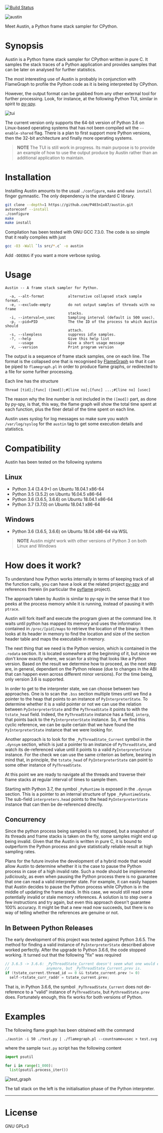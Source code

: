 [![Build Status](https://travis-ci.org/P403n1x87/austin.svg?branch=master)](https://travis-ci.org/P403n1x87/austin)

![austin](art/austin.png)

Meet Austin, a Python frame stack sampler for CPython.

# Synopsis

Austin is a Python frame stack sampler for CPython written in pure C. It samples
the stack traces of a Python application and provides samples that can be later
on analysed for further statistics.

The most interesting use of Austin is probably in conjunction with FlameGraph to
profile the Python code as it is being interpreted by CPython.

However, the output format can be grabbed from any other external tool for
further processing. Look, for instance, at the following Python TUI, similar in
spirit to [py-spy](https://github.com/benfred/py-spy).

![tui](art/austin-tui_wip.png)

The current version only supports the 64-bit version of Python 3.6 on
Linux-based operating systems that has not been compiled wit the
`--enable-shared` flag. There is a plan to first support more Python versions,
then the 32-bit architecture and finally more operating systems.

> **NOTE** The TUI is still work in progress. Its main purpose is to provide
> an example of how to use the output produce by Austin rather than an
> additional application to maintain.


# Installation

Installing Austin amounts to the usual `./configure`, `make` and `make install`
finger gymnastic. The only dependency is the standard C library.

~~~ bash
git clone --depth=1 https://github.com/P403n1x87/austin.git
autoreconf --install
./configure
make
make install
~~~

Compilation has been tested with GNU GCC 7.3.0. The code is so simple that it
really compiles with just

~~~ bash
gcc -O3 -Wall `ls src/*.c` -o austin
~~~

Add `-DDEBUG` if you want a more verbose syslog.

# Usage

~~~
Austin -- A frame stack sampler for Python.

  -a, --alt-format           alternative collapsed stack sample format.
  -e, --exclude-empty        do not output samples of threads with no frame
                             stacks.
  -i, --interval=n_usec      Sampling interval (default is 500 usec).
  -p, --pid=PID              The the ID of the process to which Austin should
                             attach.
  -s, --sleepless            suppress idle samples.
  -?, --help                 Give this help list
      --usage                Give a short usage message
  -V, --version              Print program version
~~~

The output is a sequence of frame stack samples, one on each line. The format is
the collapsed one that is recognised by
[FlameGraph](https://github.com/brendangregg/FlameGraph) so that it can be piped
to `flamegraph.pl` in order to produce flame graphs, or redirected to a file for
some further processing.

Each line has the structure

~~~
Thread [tid];[func] ([mod]);#[line no];[func] ...;#[line no] [usec]
~~~

The reason why the line number is not included in the `([mod])` part, as done
by py-spy, is that, this way, the flame graph will show the total time spent at
each function, plus the finer detail of the time spent on each line.

Austin uses syslog for log messages so make sure you watch `/var/log/syslog` for
the `austin` tag to get some execution details and statistics.


# Compatibility

Austin has been tested on the following systems

## Linux

- Python 3.4 (3.4.9+) on Ubuntu 18.04.1 x86-64
- Python 3.5 (3.5.2) on Ubuntu 16.04.5 x86-64
- Python 3.6 (3.6.5, 3.6.6) on Ubuntu 18.04.1 x86-64
- Python 3.7 (3.7.0) on Ubuntu 18.04.1 x86-64

## Windows

- Python 3.6 (3.6.5, 3.6.6) on Ubuntu 18.04 x86-64 via WSL

> **NOTE** Austin *might* work with other versions of Python 3 on both Linux
> and Windows

# How does it work?

To understand how Python works internally in terms of keeping track of all the
function calls, you can have a look at the related project
[py-spy](https://github.com/benfred/py-spy) and references therein (in
particular the [pyflame](https://github.com/uber/pyflame) project).

The approach taken by Austin is similar to py-spy in the sense that it too
peeks at the process memory while it is running, instead of pausing it with
`ptrace`.

Austin will fork itself and execute the program given at the command line. It
waits until python has mapped its memory and uses the information contained in
`/proc/[pid]/maps` to retrieve the location of the binary. It then looks at its
header in memory to find the location and size of the section header table and
maps the executable in memory.

The next thing that we need is the Python version, which is contained in the
`.rodata` section. It is located somewhere at the beginning of it, but since we
don't know exactly where, we scan for a string that looks like a Python version.
Based on the result we determine how to proceed, as the next step are, in
general, dependant on the Python release (due to changes in the ABI that can
happen even across different minor versions). For the time being, only version
3.6 is supported.

In order to get to the interpreter state, we can choose between two approaches.
One is to scan the `.bss` section multiple times until we find a pointer to the
heap that points to an instance of `PyInterpreterState`. To determine whether it
is a valid pointer or not we can use the relation between `PyInterpreterState`
and the `PyThreadState` it points to with the `tstate_head` field. Indeed, the
`PyThreadState` instance has a field, `interp`, that points back to the
`PyInterpreterState` instance. So, if we find this cyclic reference, we can be
quite certain that we have found the `PyInterpreterState` instance that we were
looking for.

Another approach is to look for the `_PyThreadState_Current` symbol in the
`.dynsym` section, which is just a pointer to an instance of `PyThreadState`,
and watch its de-referenced value until it points to a valid
`PyInterpreterState` instance. For the check we can use the same criterion as
before, bearing in mind that, in principle, the `tstate_head` of
`PyInterpreterState` can point to some other instance of `PyThreadState`.

At this point we are ready to navigate all the threads and traverse their frame
stacks at regular interval of times to sample them.

Starting with Python 3.7, the symbol `_PyRuntime` is exposed in the `.dynsym`
section. This is a pointer to an internal structure of type `_PyRuntimeState`.
The sub-field `interpreters.head` points to the head `PyInterpreterState`
instance that can then be de-referenced directly.

## Concurrency

Since the python process being sampled is not stopped, but a snapshot of its
threads and frame stacks is taken on the fly, some samples might end up being
invalid. Given that the Austin is written in pure C, it is bound to outperform
the Python process and give statistically reliable result at high sampling
rates.

Plans for the future involve the development of a hybrid mode that would allow
Austin to determine whether it is the case to pause the Python process in case
of a high invalid rate. Such a mode should be implemented judiciously, as even
when pausing the Python process there is no guarantee that one can read a valid
interpreter state. For example, it can easily happen that Austin decides to
pause the Python process while CPython is in the middle of updating the frame
stack. In this case, we would still read some potentially invalid or stale
memory references. A solution is to step over a few instructions and try again,
but even this approach doesn't guarantee 100% accuracy. It might be that a new
read now succeeds, but there is no way of telling whether the references are
genuine or not.

## In Between Python Releases

The early development of this project was tested against Python 3.6.5. The
method for finding a valid instance of `PyInterpreterState` described above
worked perfectly. After the upgrade to Python 3.6.6, the code stopped working.
It turned out that the following "fix" was required

~~~ C
// 3.6.5 -> 3.6.6: _PyThreadState_Current doesn't seem what one would expect
//                 anymore, but _PyThreadState_Current.prev is.
if (tstate_current.thread_id == 0 && tstate_current.prev != 0)
  self->tstate_curr_raddr = tstate_current.prev;
~~~

That is, in Python 3.6.6, the symbol `_PyThreadState_Current` does not
de-reference to a "valid" instance of `PyThreadState`, but `PythreadState.prev`
does. Fortunately enough, this fix works for both versions of Python.


# Examples

The following flame graph has been obtained with the command

~~~
./austin -i 50 ./test.py | ./flamegraph.pl --countname=usec > test.svg
~~~

where the sample `test.py` script has the following content

~~~ python
import psutil

for i in range(1_000):
  list(psutil.process_iter())
~~~

![test_graph](art/test.png)

The tall stack on the left is the initialisation phase of the Python
interpreter.


----


# License

GNU GPLv3
